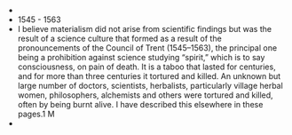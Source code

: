 -
- 1545 - 1563
- I believe materialism did not arise from scientific findings but was the
  result of a science culture that formed as a result of the pronouncements of the
  Council of Trent (1545–1563), the principal one being a prohibition against
  science studying “spirit,” which is to say
  consciousness, on pain of death. It is a
  taboo that lasted for centuries, and for
  more than three centuries it tortured and
  killed. An unknown but large number of
  doctors, scientists, herbalists, particularly
  village herbal women, philosophers,
  alchemists and others were tortured
  and killed, often by being burnt alive. I
  have described this elsewhere in these
  pages.1 M
-